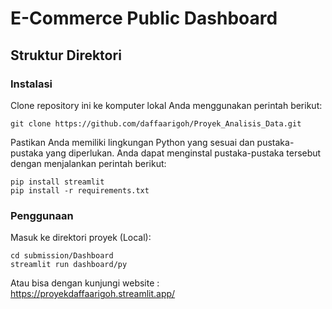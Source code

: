 # E-Commerce Public Dashboard

## Struktur Direktori
### Instalasi
Clone repository ini ke komputer lokal Anda menggunakan perintah berikut:
```
git clone https://github.com/daffaarigoh/Proyek_Analisis_Data.git
```

Pastikan Anda memiliki lingkungan Python yang sesuai dan pustaka-pustaka yang diperlukan. Anda dapat menginstal pustaka-pustaka tersebut dengan menjalankan perintah berikut:
```
pip install streamlit
pip install -r requirements.txt
```

### Penggunaan
Masuk ke direktori proyek (Local):
```
cd submission/Dashboard
streamlit run dashboard/py
```

Atau bisa dengan kunjungi website : https://proyekdaffaarigoh.streamlit.app/
